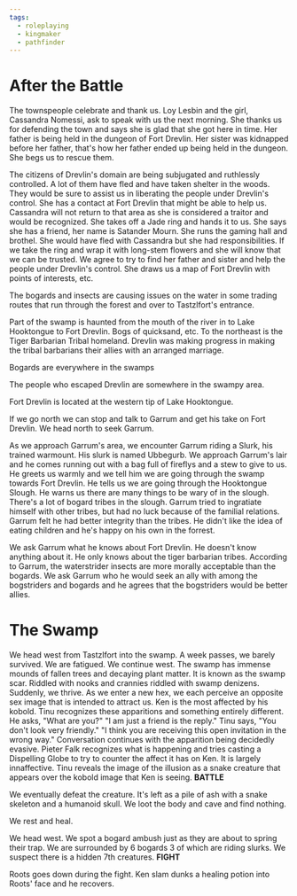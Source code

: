 ```yaml
---
tags:
  - roleplaying
  - kingmaker
  - pathfinder
---
```


# After the Battle

The townspeople celebrate and thank us. Loy Lesbin and the girl, Cassandra Nomessi, ask to speak with us the next morning. She thanks us for defending the town and says she is glad that she got here in time. Her father is being held in the dungeon of Fort Drevlin. Her sister was kidnapped before her father, that's how her father ended up being held in the dungeon. She begs us to rescue them.

The citizens of Drevlin's domain are being subjugated and ruthlessly controlled. A lot of them have fled and have taken shelter in the woods. They would be sure to assist us in liberating the people under Drevlin's control. She has a contact at Fort Drevlin that might be able to help us. Cassandra will not return to that area as she is considered a traitor and would be recognized. She takes off a Jade ring and hands it to us. She says she has a friend, her name is Satander Mourn. She runs the gaming hall and brothel. She would have fled with Cassandra but she had responsibilities. If we take the ring and wrap it with long-stem flowers and she will know that we can be trusted. We agree to try to find her father and sister and help the people under Drevlin's control. She draws us a map of Fort Drevlin with points of interests, etc.

The bogards and insects are causing issues on the water in some trading routes that run through the forest and over to Tastzlfort's entrance.

Part of the swamp is haunted from the mouth of the river in to Lake Hooktongue to Fort Drevlin. Bogs of quicksand, etc. To the northeast is the Tiger Barbarian Tribal homeland. Drevlin was making progress in making the tribal barbarians their allies with an arranged marriage.

Bogards are everywhere in the swamps

The people who escaped Drevlin are somewhere in the swampy area.

Fort Drevlin is located at the western tip of Lake Hooktongue. 

If we go north we can stop and talk to Garrum and get his take on Fort Drevlin. We head north to seek Garrum.

As we approach Garrum's area, we encounter Garrum riding a Slurk, his trained warmount. His slurk is named Ubbegurb. We approach Garrum's lair and he comes running out with a bag full of fireflys and a stew to give to us. He greets us warmly and we tell him we are going through the swamp towards Fort Drevlin. He tells us we are going through the Hooktongue Slough. He warns us there are many things to be wary of in the slough. There's a lot of bogard tribes in the slough. Garrum tried to ingratiate himself with other tribes, but had no luck because of the familial relations. Garrum felt he had better integrity than the tribes. He didn't like the idea of eating children and he's happy on his own in the forrest.

We ask Garrum what he knows about Fort Drevlin. He doesn't know anything about it. He only knows about the tiger barbarian tribes. According to Garrum, the waterstrider insects are more morally acceptable than the bogards. We ask Garrum who he would seek an ally with among the bogstriders and bogards and he agrees that the bogstriders would be better allies.

# The Swamp

We head west from Tastzlfort into the swamp. A week passes, we barely survived. We are fatigued. We continue west. The swamp has immense mounds of fallen trees and decaying plant matter. It is known as the swamp scar. Riddled with nooks and crannies riddled with swamp denizens. Suddenly, we thrive. As we enter a new hex, we each perceive an opposite sex image that is intended to attract us. Ken is the most affected by his kobold. Tinu recognizes these apparitions and something entirely different. He asks, "What are you?" "I am just a friend is the reply."  Tinu says, "You don't look very friendly." "I think you are receiving this open invitation in the wrong way." Conversation continues with the apparition being decidedly evasive. Pieter Falk recognizes what is happening and tries casting a Dispelling Globe to try to counter the affect it has on Ken. It is largely innaffective. Tinu reveals the image of the illusion as a snake creature that appears over the kobold image that Ken is seeing.
**BATTLE**

We eventually defeat the creature. It's left as a pile of ash with a snake skeleton and a humanoid skull. We loot the body and cave and find nothing.

We rest and heal.

We head west. We spot a bogard ambush just as they are about to spring their trap. We are surrounded by 6 bogards 3 of which are riding slurks. We suspect there is a hidden 7th creatures. **FIGHT**

Roots goes down during the fight. Ken slam dunks a healing potion into Roots' face and he recovers.

